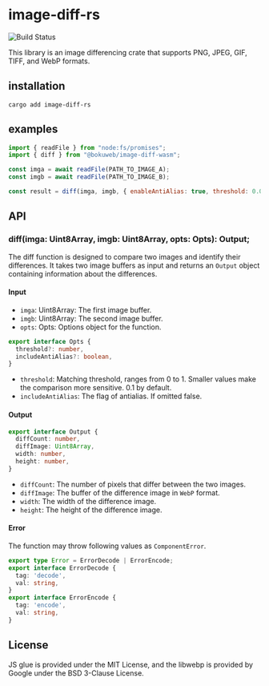 # image-diff-rs

<img src="https://github.com/bokuweb/image-diff-rs/workflows/Continuous%20Integration/badge.svg" alt="Build Status" />

This library is an image differencing crate that supports PNG, JPEG, GIF, TIFF, and WebP formats.

## installation

```
cargo add image-diff-rs
```

## examples

```js
import { readFile } from "node:fs/promises";
import { diff } from "@bokuweb/image-diff-wasm";

const imga = await readFile(PATH_TO_IMAGE_A);
const imgb = await readFile(PATH_TO_IMAGE_B);

const result = diff(imga, imgb, { enableAntiAlias: true, threshold: 0.01 });
```

## API

### diff(imga: Uint8Array, imgb: Uint8Array, opts: Opts): Output;

The diff function is designed to compare two images and identify their differences.
It takes two image buffers as input and returns an `Output` object containing information about the differences.

#### Input

- `imga`: Uint8Array: The first image buffer.
- `imgb`: Uint8Array: The second image buffer.
- `opts`: Opts: Options object for the function.

```Typescript
export interface Opts {
  threshold?: number,
  includeAntiAlias?: boolean,
}
```

- `threshold`: Matching threshold, ranges from 0 to 1. Smaller values make the comparison more sensitive. 0.1 by default.
- `includeAntiAlias`: The flag of antialias. If omitted false.

#### Output

```Typescript
export interface Output {
  diffCount: number,
  diffImage: Uint8Array,
  width: number,
  height: number,
}
```

- `diffCount`: The number of pixels that differ between the two images.
- `diffImage`: The buffer of the difference image in `WebP` format.
- `width`: The width of the difference image.
- `height`: The height of the difference image.

#### Error

The function may throw following values as `ComponentError`.

```Typescript
export type Error = ErrorDecode | ErrorEncode;
export interface ErrorDecode {
  tag: 'decode',
  val: string,
}
export interface ErrorEncode {
  tag: 'encode',
  val: string,
}
```

## License

JS glue is provided under the MIT License, and the libwebp is provided by Google under the BSD 3-Clause License.
